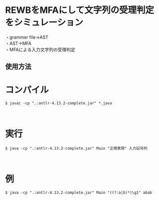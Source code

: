 <h1>REWBをMFAにして文字列の受理判定をシミュレーション</h1>
・grammer file->AST<br>                         
・AST->MFA<br>
・MFAによる入力文字列の受理判定

## 使用方法 <br>
# コンパイル　
```shell-session 
$ javac -cp ".:antlr-4.13.2-complete.jar" *.java 
```
<br>

# 実行　
```shell-session
$ java -cp ".:antlr-4.13.2-complete.jar" Main "正規表現" 入力記号列
```
<br>

# 例　　
```shell-session
$ java -cp ".:antlr-4.13.2-complete.jar" Main "((?:a|b)*)\g1" abab  
```
